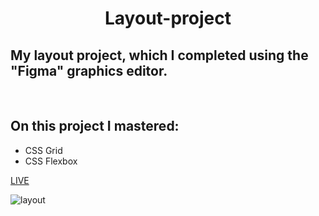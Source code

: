 <h1 align = "center">Layout-project</h1>
<h2>My layout project, which I completed using the "Figma" graphics editor.</h2><br>
<h2>On this project I mastered:</h2>
<ul>
    <li>CSS Grid</li>
    <li>CSS Flexbox</li>
</ul>

<a href="https://vladyslavos.github.io/Layout-project/">LIVE</a>

![layout](https://user-images.githubusercontent.com/67589338/103480243-d617e980-4ddb-11eb-83d3-ca69dc692cc4.png)

